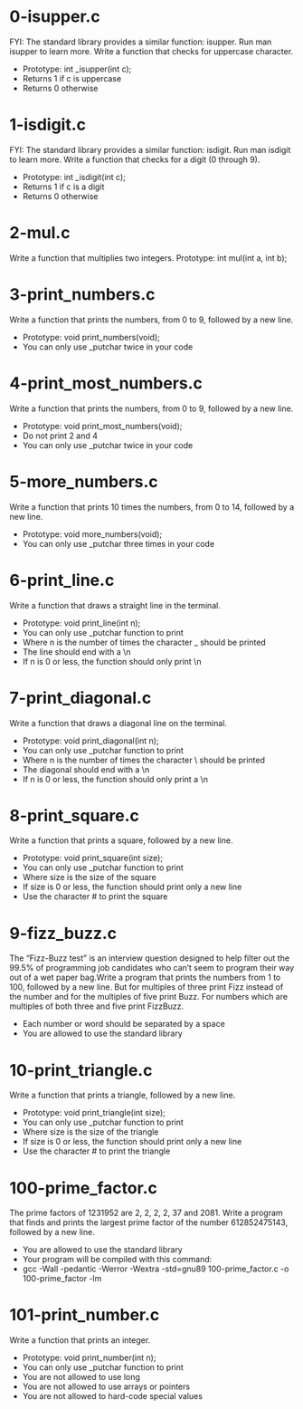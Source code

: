 # 0-isupper.c
FYI: The standard library provides a similar function: isupper. Run man isupper to learn more.
Write a function that checks for uppercase character.

+ Prototype: int _isupper(int c);
+ Returns 1 if c is uppercase
+ Returns 0 otherwise

# 1-isdigit.c
FYI: The standard library provides a similar function: isdigit. Run man isdigit to learn more.
Write a function that checks for a digit (0 through 9).

+ Prototype: int _isdigit(int c);
+ Returns 1 if c is a digit
+ Returns 0 otherwise

# 2-mul.c
Write a function that multiplies two integers.
Prototype: int mul(int a, int b);

# 3-print_numbers.c
Write a function that prints the numbers, from 0 to 9, followed by a new line.

+ Prototype: void print_numbers(void);
+ You can only use _putchar twice in your code

# 4-print_most_numbers.c
Write a function that prints the numbers, from 0 to 9, followed by a new line.

+ Prototype: void print_most_numbers(void);
+ Do not print 2 and 4
+ You can only use _putchar twice in your code

#  5-more_numbers.c
Write a function that prints 10 times the numbers, from 0 to 14, followed by a new line.

+ Prototype: void more_numbers(void);
+ You can only use _putchar three times in your code

# 6-print_line.c
Write a function that draws a straight line in the terminal.

+ Prototype: void print_line(int n);
+ You can only use _putchar function to print
+ Where n is the number of times the character _ should be printed
+ The line should end with a \n
+ If n is 0 or less, the function should only print \n

# 7-print_diagonal.c
Write a function that draws a diagonal line on the terminal.

+ Prototype: void print_diagonal(int n);
+ You can only use _putchar function to print
+ Where n is the number of times the character \ should be printed
+ The diagonal should end with a \n
+ If n is 0 or less, the function should only print a \n

# 8-print_square.c
Write a function that prints a square, followed by a new line.

+ Prototype: void print_square(int size);
+ You can only use _putchar function to print
+ Where size is the size of the square
+ If size is 0 or less, the function should print only a new line
+ Use the character # to print the square

# 9-fizz_buzz.c
The “Fizz-Buzz test” is an interview question designed to help filter out the 99.5% of programming job candidates
who can’t seem to program their way out of a wet paper bag.Write a program that prints the numbers from 1 to 100,
followed by a new line. But for multiples of three print Fizz instead of the number and for the multiples
of five print Buzz. For numbers which are multiples of both three and five print FizzBuzz.

+ Each number or word should be separated by a space
+ You are allowed to use the standard library

# 10-print_triangle.c
Write a function that prints a triangle, followed by a new line.

+ Prototype: void print_triangle(int size);
+ You can only use _putchar function to print
+ Where size is the size of the triangle
+ If size is 0 or less, the function should print only a new line
+ Use the character # to print the triangle

# 100-prime_factor.c
The prime factors of 1231952 are 2, 2, 2, 2, 37 and 2081.
Write a program that finds and prints the largest prime factor of the number 612852475143, followed by a new line.

+ You are allowed to use the standard library
+ Your program will be compiled with this command:
+ gcc -Wall -pedantic -Werror -Wextra -std=gnu89 100-prime_factor.c -o 100-prime_factor -lm

# 101-print_number.c
Write a function that prints an integer.

+ Prototype: void print_number(int n);
+ You can only use _putchar function to print
+ You are not allowed to use long
+ You are not allowed to use arrays or pointers
+ You are not allowed to hard-code special values
